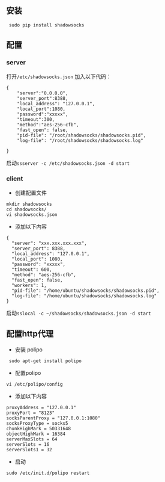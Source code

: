 ## 安装

```
 sudo pip install shadowsocks
```

## 配置

### server

打开`/etc/shadowsocks.json` 加入以下代码：

```
{
    "server":"0.0.0.0",
    "server_port":8388,
    "local_address": "127.0.0.1",
    "local_port":1080,
    "password":"xxxxx",
    "timeout":300,
    "method":"aes-256-cfb",
    "fast_open": false,
    "pid-file": "/root/shadowsocks/shadowsocks.pid",
    "log-file": "/root/shadowsocks/shadowsocks.log"

}
```

启动`ssserver -c /etc/shadowsocks.json -d start`

### client

- 创建配置文件

```
mkdir shadowsocks
cd shadowsocks/
vi shadowsocks.json
```

- 添加以下内容

```
{
  "server": "xxx.xxx.xxx.xxx",
  "server_port": 8388,
  "local_address": "127.0.0.1",
  "local_port": 1080,
  "password": "xxxxx",
  "timeout": 600,
  "method": "aes-256-cfb",
  "fast_open": false,
  "workers": 1,
  "pid-file": "/home/ubuntu/shadowsocks/shadowsocks.pid",
  "log-file": "/home/ubuntu/shadowsocks/shadowsocks.log"
}
```

启动`sslocal -c ~/shadowsocks/shadowsocks.json -d start`

## 配置http代理

- 安装 polipo

```
 sudo apt-get install polipo
```

- 配置polipo

```
vi /etc/polipo/config
```

- 添加以下内容

```
proxyAddress = "127.0.0.1"
proxyPort = "8123"
socksParentProxy = "127.0.0.1:1080"
socksProxyType = socks5
chunkHighMark = 50331648
objectHighMark = 16384
serverMaxSlots = 64
serverSlots = 16
serverSlots1 = 32
```

- 启动

```
sudo /etc/init.d/polipo restart
```
[comment]: <tags> (ubuntu,shadowsocks)
[comment]: <description> (shadowsocks在ubuntu上的安装方法)
[comment]: <title> (ubuntu安装ShadowSocks)
[comment]: <author> (夏洛之枫)